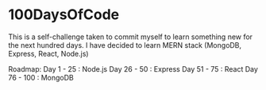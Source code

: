 # 100DaysOfCode

This is a self-challenge taken to commit myself to learn something new for the next hundred days.
I have decided to learn MERN stack (MongoDB, Express, React, Node.js)

Roadmap:
Day 1  - 25  : Node.js
Day 26 - 50  : Express
Day 51 - 75  : React 
Day 76 - 100 : MongoDB

